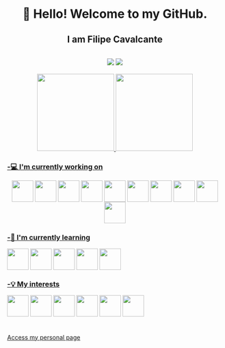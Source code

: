 <!-- ### Hi there 👋

<!--
**lipscheech/lipscheech** is a ✨ _special_ ✨ repository because its `README.md` (this file) appears on your GitHub.

Here are some ideas to get you started:

- 🔭 I’m currently working on ...
- 🌱 I’m currently learning ...
- 👯 I’m looking to collaborate on ...
- 🤔 I’m looking for help with ...
- 💬 Ask me about ...
- 📫 How to reach me: ...
- 😄 Pronouns: ...
- ⚡ Fun fact: ...
-->
<div align="center">
  <h1>👋 Hello! Welcome to my GitHub.</h1>
</div>
<!--  <div>
  <img src="https://komarev.com/ghpvc/?username=lipscheech&color=green"/>
   <img src="https://badges.pufler.dev/commits/yearly/lipscheech"/>
</div> -->

<div align="center" style="margin-bottom: 2rem">
  <h2>I am Filipe Cavalcante</h2>
</div>


  <div align="center">
    <a href="https://www.linkedin.com/in/lipscheech/" target="_blank"><img src="https://img.shields.io/badge/-LinkedIn-%230077B5?style=for-the-badge&logo=linkedin&logoColor=white" target="_blank"></a> 
    <a href="mailto:cavalcante.filipe97@gmail.com"><img src="https://img.shields.io/badge/-Gmail-%23333?style=for-the-badge&logo=gmail&logoColor=white" target="_blank"></a>
  </div>
&nbsp;

<div align="center">
  <a href="https://github.com/lipscheech">
  <img height="180em" src="https://github-readme-streak-stats.herokuapp.com/?user=lipscheech&theme=dracula"/>
  <img height="180em" src="https://github-readme-stats.vercel.app/api/top-langs/?username=lipscheech&layout=compact&langs_count=7&theme=dracula"/>
</div>

### -💻 I'm currently working on
  <div align="center" style="display: inline-block">
            <img src="https://cdn.jsdelivr.net/gh/devicons/devicon/icons/java/java-original.svg" height=50 width=50 align="center" />
            <img src="https://cdn.jsdelivr.net/gh/devicons/devicon/icons/spring/spring-original.svg" height=50 width=50 align="center" />
            <img src="https://cdn.jsdelivr.net/gh/devicons/devicon/icons/angularjs/angularjs-original.svg" height=50 width=50 align="center" />
            <img src="https://cdn.jsdelivr.net/gh/devicons/devicon/icons/javascript/javascript-plain.svg" height=50 width=50 align="center" />
            <img src="https://cdn.jsdelivr.net/gh/devicons/devicon/icons/typescript/typescript-plain.svg" height=50 width=50 align="center" />
            <img src="https://cdn.jsdelivr.net/gh/devicons/devicon/icons/bootstrap/bootstrap-original.svg" height=50 width=50 align="center" />
            <img src="https://cdn.jsdelivr.net/gh/devicons/devicon/icons/html5/html5-plain-wordmark.svg" height=50 width=50 align="center" />
            <img src="https://cdn.jsdelivr.net/gh/devicons/devicon/icons/css3/css3-plain-wordmark.svg" height=50 width=50 align="center" />
            <img src="https://cdn.jsdelivr.net/gh/devicons/devicon/icons/sass/sass-original.svg" height=50 width=50 align="center"/>
            <img src="https://cdn.jsdelivr.net/gh/devicons/devicon/icons/gitlab/gitlab-original.svg" height=50 width=50 align="center" />
          
  </div>
  
  
 ### -📖 I'm currently learning

  <div align="center" style="display: inline-block">
            <img src="https://cdn.jsdelivr.net/gh/devicons/devicon/icons/linux/linux-original.svg" height=50 width=50 align="center"/>
            <img src="https://cdn.jsdelivr.net/gh/devicons/devicon/icons/docker/docker-original.svg" height=50 width=50 align="center"/>
            <img src="https://cdn.jsdelivr.net/gh/devicons/devicon/icons/vagrant/vagrant-original.svg" height=50 width=50 align="center"/>
            <img src="https://cdn.jsdelivr.net/gh/devicons/devicon/icons/jenkins/jenkins-plain.svg" height=50 width=50 align="center"/>
            <img src="https://cdn.jsdelivr.net/gh/devicons/devicon/icons/python/python-plain.svg" height=50 width=50 align="center"/>
  </div>
  
  ### -💡 My interests
  
  <div align="center" style="display: inline-block">
            <img src="https://cdn.jsdelivr.net/gh/devicons/devicon/icons/ansible/ansible-original.svg" height=50 width=50 align="center"/>
            <img src="https://cdn.jsdelivr.net/gh/devicons/devicon/icons/bash/bash-original.svg" height=50 width=50 align="center"/>
            <img src="https://cdn.jsdelivr.net/gh/devicons/devicon/icons/vim/vim-original.svg" height=50 width=50 align="center"/>
            <img src="https://cdn.jsdelivr.net/gh/devicons/devicon/icons/react/react-original.svg" height=50 width=50 align="center"/>
            <img src="https://cdn.jsdelivr.net/gh/devicons/devicon/icons/kubernetes/kubernetes-plain-wordmark.svg" height=50 width=50 align="center"/>
            <img src="https://cdn.jsdelivr.net/gh/devicons/devicon/icons/googlecloud/googlecloud-original-wordmark.svg" height=50 width=50 align="center"/>
  </div>
  
  #
<div style="display:flex;width:70%;">
    <a style="display:flex;flex-direction:co-reverse;" href="https://lipscheech.github.io/" target="_blank">Access my personal page</a>
 </div>
  
